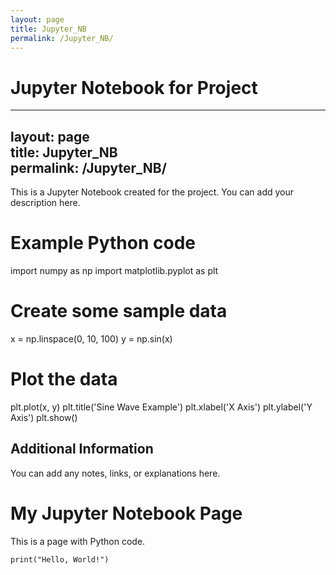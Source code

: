 ```yaml
---
layout: page
title: Jupyter_NB
permalink: /Jupyter_NB/
---
```


# Jupyter Notebook for Project
---
layout: page  
title: Jupyter_NB  
permalink: /Jupyter_NB/  
---

This is a Jupyter Notebook created for the project. You can add your description here.

# Example Python code
import numpy as np
import matplotlib.pyplot as plt

# Create some sample data
x = np.linspace(0, 10, 100)
y = np.sin(x)

# Plot the data
plt.plot(x, y)
plt.title('Sine Wave Example')
plt.xlabel('X Axis')
plt.ylabel('Y Axis')
plt.show()

## Additional Information
You can add any notes, links, or explanations here.

# My Jupyter Notebook Page

This is a page with Python code.

```{code-cell}
print("Hello, World!")
 